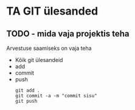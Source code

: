 # TA GIT ülesanded
<a name="readme-top"></a> 
## TODO - mida vaja projektis teha
Arvestuse saamiseks on vaja teha 
* Kõik git ülesandeid
* add
* commit
* push
  ```
  git add .
  git commit -a -m "commit sisu"
  git push
  ```
